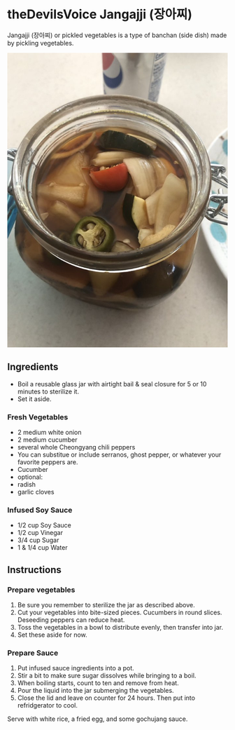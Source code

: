 # theDevilsVoice Jangajji (장아찌)

Jangajji (장아찌) or pickled vegetables is a type of banchan (side dish)
made by pickling vegetables.

![Jangajji](images/thedevilsvoice_jangajji.jpg)

## Ingredients

- Boil a reusable glass jar with airtight bail & seal closure for 5 or
 10 minutes to sterilize it.
- Set it aside.

### Fresh Vegetables

- 2 medium white onion
- 2 medium cucumber
- several whole Cheongyang chili peppers
- You can substitue or include serranos, ghost pepper, or whatever
 your favorite peppers are.
- Cucumber
- optional:
- radish
- garlic cloves

### Infused Soy Sauce

- 1/2 cup Soy Sauce
- 1/2 cup Vinegar
- 3/4 cup Sugar
- 1 & 1/4 cup Water

## Instructions

### Prepare vegetables

1. Be sure you remember to sterilize the jar as described above.
2. Cut your vegetables into bite-sized pieces. Cucumbers in round slices.
 Deseeding peppers can reduce heat.
3. Toss the vegetables in a bowl to distribute evenly, then transfer
 into jar.
4. Set these aside for now.

### Prepare Sauce

1. Put infused sauce ingredients into a pot.
2. Stir a bit to make sure sugar dissolves while bringing to a boil.
3. When boiling starts, count to ten and remove from heat.
4. Pour the liquid into the jar submerging the vegetables.
5. Close the lid and leave on counter for 24 hours. Then put into
 refridgerator to cool.

Serve with white rice, a fried egg, and some gochujang sauce.
